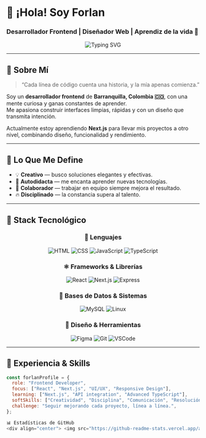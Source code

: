 # 👋 ¡Hola! Soy Forlan  

### Desarrollador Frontend | Diseñador Web | Aprendiz de la vida 🌱  

<div align="center">
  <img src="https://readme-typing-svg.herokuapp.com?font=Fira+Code&size=22&duration=3000&pause=1000&color=00D9FF&center=true&vCenter=true&width=600&lines=Desarrollador+Frontend;Apasionado+por+el+diseño+web;Creativo+y+disciplinado;Siempre+aprendiendo+🔥" alt="Typing SVG" />
</div>

---

## 🧠 Sobre Mí  

> “Cada línea de código cuenta una historia, y la mía apenas comienza.”  

Soy un **desarrollador frontend** de **Barranquilla, Colombia 🇨🇴**, con una mente curiosa y ganas constantes de aprender.  
Me apasiona construir interfaces limpias, rápidas y con un diseño que transmita intención.  

Actualmente estoy aprendiendo **Next.js** para llevar mis proyectos a otro nivel, combinando diseño, funcionalidad y rendimiento.  

---

## 🎯 Lo Que Me Define  

- 💡 **Creativo** — busco soluciones elegantes y efectivas.  
- 🧩 **Autodidacta** — me encanta aprender nuevas tecnologías.  
- 🤝 **Colaborador** — trabajar en equipo siempre mejora el resultado.  
- 🔥 **Disciplinado** — la constancia supera al talento.  

---

## 🧰 Stack Tecnológico  

<div align="center">

### 🚀 Lenguajes  
![HTML](https://img.shields.io/badge/HTML5-E34F26?style=for-the-badge&logo=html5&logoColor=white)
![CSS](https://img.shields.io/badge/CSS3-1572B6?style=for-the-badge&logo=css3&logoColor=white)
![JavaScript](https://img.shields.io/badge/JavaScript-F7DF1E?style=for-the-badge&logo=javascript&logoColor=black)
![TypeScript](https://img.shields.io/badge/TypeScript-3178C6?style=for-the-badge&logo=typescript&logoColor=white)

### ⚛️ Frameworks & Librerías  
![React](https://img.shields.io/badge/React-20232A?style=for-the-badge&logo=react&logoColor=61DAFB)
![Next.js](https://img.shields.io/badge/Next.js-000000?style=for-the-badge&logo=nextdotjs&logoColor=white)
![Express](https://img.shields.io/badge/Express-404D59?style=for-the-badge)

### 💾 Bases de Datos & Sistemas  
![MySQL](https://img.shields.io/badge/MySQL-00758F?style=for-the-badge&logo=mysql&logoColor=white)
![Linux](https://img.shields.io/badge/Linux-FCC624?style=for-the-badge&logo=linux&logoColor=black)

### 🎨 Diseño & Herramientas  
![Figma](https://img.shields.io/badge/Figma-F24E1E?style=for-the-badge&logo=figma&logoColor=white)
![Git](https://img.shields.io/badge/Git-F05032?style=for-the-badge&logo=git&logoColor=white)
![VSCode](https://img.shields.io/badge/VSCode-0078D4?style=for-the-badge&logo=visualstudiocode&logoColor=white)

</div>

---

## 💼 Experiencia & Skills  

```javascript
const forlanProfile = {
  role: "Frontend Developer",
  focus: ["React", "Next.js", "UI/UX", "Responsive Design"],
  learning: ["Next.js", "API integration", "Advanced TypeScript"],
  softSkills: ["Creatividad", "Disciplina", "Comunicación", "Resolución de problemas"],
  challenge: "Seguir mejorando cada proyecto, línea a línea.",
};

📊 Estadísticas de GitHub
<div align="center"> <img src="https://github-readme-stats.vercel.app/api?username=tu_usuario&show_icons=true&theme=tokyonight&hide_border=true&count_private=true" alt="GitHub Stats" /> <img src="https://github-readme-stats.vercel.app/api/top-langs/?username=tu_usuario&layout=compact&theme=tokyonight&hide_border=true" alt="Top Languages" /> </div>
